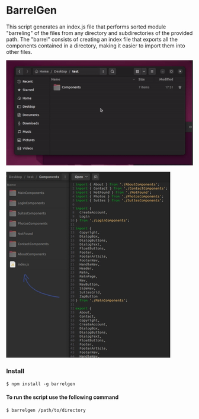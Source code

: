 # BarrelGen


This script generates an index.js file that performs sorted module "barreling" of the files from any directory and subdirectories of the provided path. The "barrel" consists of creating an index file that exports all the components contained in a directory, making it easier to import them into other files. 


![Gif](https://raw.githubusercontent.com/fischer8/BarrelGen/main/examples/barrelgen.gif)

![Example](examples/example.jpg)
</section>

<h3>
  Install
</h3>

```
$ npm install -g barrelgen
```

<h4>
  To run the script use the following command
</h4>

```
$ barrelgen /path/to/directory
```



